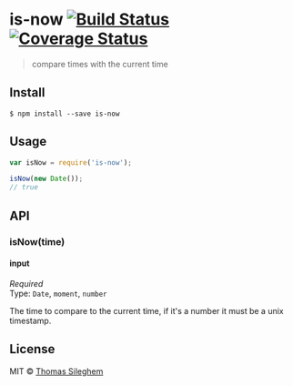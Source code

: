 # is-now [![Build Status](https://travis-ci.org/mastilver/is-now.svg?branch=master)](https://travis-ci.org/mastilver/is-now)[![Coverage Status](https://coveralls.io/repos/mastilver/is-now/badge.svg?branch=master&service=github)](https://coveralls.io/github/mastilver/is-now?branch=master)

> compare times with the current time


## Install

```
$ npm install --save is-now
```


## Usage

```js
var isNow = require('is-now');

isNow(new Date());
// true
```


## API

### isNow(time)

#### input

*Required*  
Type: `Date`, `moment`, `number`

The time to compare to the current time, if it's a number it must be a unix timestamp.


## License

MIT © [Thomas Sileghem](https://github.com/mastilver)
